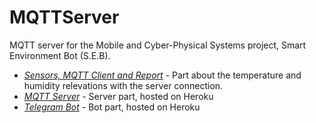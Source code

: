 # MQTTServer
MQTT server for the Mobile and Cyber-Physical Systems project, Smart Environment Bot (S.E.B).
- [_Sensors, MQTT Client and Report_](https://github.com/nikodallanoce/MCPS) - Part about the temperature and humidity relevations with the server connection.
- [_MQTT Server_](https://github.com/nikodallanoce/MQTTServer) - Server part, hosted on Heroku
- [_Telegram Bot_](https://github.com/RistoAle97/BotTelegramMCPS) - Bot part, hosted on Heroku
